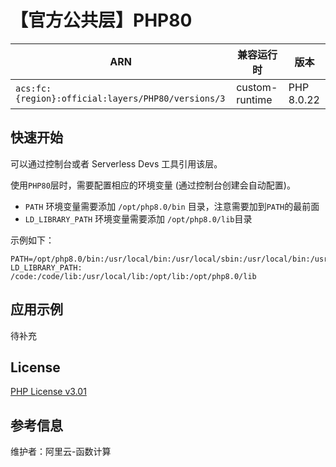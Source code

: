 
# 【官方公共层】PHP80

| ARN  |  兼容运行时  | 版本 |
|------|------|--------|
| `acs:fc:{region}:official:layers/PHP80/versions/3` | custom-runtime   | PHP 8.0.22 |

## 快速开始
可以通过控制台或者 Serverless Devs 工具引用该层。

使用`PHP80`层时，需要配置相应的环境变量 (通过控制台创建会自动配置)。
- `PATH` 环境变量需要添加 `/opt/php8.0/bin` 目录，注意需要加到`PATH`的最前面
- `LD_LIBRARY_PATH` 环境变量需要添加 `/opt/php8.0/lib`目录

示例如下：
```shell
PATH=/opt/php8.0/bin:/usr/local/bin:/usr/local/sbin:/usr/local/bin:/usr/sbin:/usr/bin:/sbin:/bin:/opt/bin
LD_LIBRARY_PATH: /code:/code/lib:/usr/local/lib:/opt/lib:/opt/php8.0/lib
```

## 应用示例
待补充

## License
[PHP License v3.01](https://www.php.net/license/3_01.txt)

## 参考信息
维护者：阿里云-函数计算